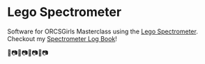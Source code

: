 # Lego Spectrometer

Software for ORCSGirls Masterclass using the <a href="https://publiclab.org/wiki/lego-spectrometer">Lego Spectrometer</a>. Checkout my <a href="https://apzzd.github.io/LegoSpectrometer/">Spectrometer Log Book</a>!

🌈📷🌈📷🌈📷🌈📷
